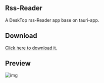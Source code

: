 ## Rss-Reader

A DeskTop rss-Reader app base on tauri-app.

## Download

[Click here to download it.](https://github.com/peterroe/Rss-Reader/releases/download/v0.1.0/Rss-Reader_0.1.0_x64.msi)

## Preview

![img](https://img-blog.csdnimg.cn/cb8e68016bcd47aa98a10a28bbac5e8c.gif)
